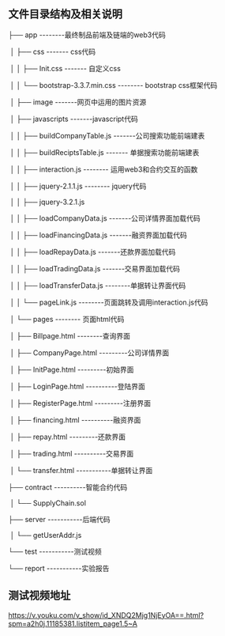 ## 文件目录结构及相关说明

├── app																						--------最终制品前端及链端的web3代码

​			│  ├── css																								------- css代码

​					│  │  ├── Init.css																			------- 自定义css

​					│  │  └── bootstrap-3.3.7.min.css											 -------- bootstrap css框架代码

​			│  ├── image																							-------网页中运用的图片资源

​			│  ├── javascripts																					-------javascript代码

​						│  │  ├── buildCompanyTable.js											 -------公司搜索功能前端建表

​						│  │  ├── buildReciptsTable.js												 ------- 单据搜索功能前端建表

​						│  │  ├── interaction.js															 -------- 运用web3和合约交互的函数

​						│  │  ├── jquery-2.1.1.js														   -------- jquery代码

​						│  │  ├── jquery-3.2.1.js

​						│  │  ├── loadCompanyData.js												-------公司详情界面加载代码

​						│  │  ├── loadFinancingData.js												-------融资界面加载代码

​						│  │  ├── loadRepayData.js													  -------还款界面加载代码

​						│  │  ├── loadTradingData.js													-------交易界面加载代码

​						│  │  ├── loadTransferData.js												  --------单据转让界面代码

​						│  │  └── pageLink.js												  --------页面跳转及调用interaction.js代码

​		│  └── pages																								-------- 页面html代码

​						│    ├── Billpage.html																--------查询界面

​						│    ├── CompanyPage.html													---------公司详情界面

​						│    ├── InitPage.html																---------初始界面

​						│    ├── LoginPage.html															----------登陆界面

​						│    ├── RegisterPage.html														---------注册界面

​						│    ├── financing.html																----------融资界面

​						│    ├── repay.html																	   ---------还款界面

​						│    ├── trading.html																	----------交易界面

​						│    └── transfer.html																 -----------单据转让界面

├── contract																											----------智能合约代码

​		│  └── SupplyChain.sol										

├── server																												-----------后端代码

​		│  └── getUserAddr.js

└── test																													-----------测试视频

└── report																												-----------实验报告



## 测试视频地址

https://v.youku.com/v_show/id_XNDQ2Mjg1NjEyOA==.html?spm=a2h0j.11185381.listitem_page1.5~A		

